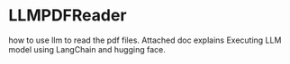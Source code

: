 # LLMPDFReader
how to use llm to read the pdf files. Attached doc explains Executing LLM model using LangChain and hugging face.
